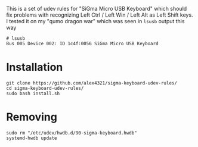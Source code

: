 This is a set of udev rules for "SiGma Micro USB Keyboard" which should fix problems with recognizing Left Ctrl / Left Win / Left Alt as Left Shift keys.
I tested it on my "qumo dragon war" which was seen in `lsusb` output this way
```
# lsusb
Bus 005 Device 002: ID 1c4f:0056 SiGma Micro USB Keyboard
```

# Installation

```
git clone https://github.com/alex4321/sigma-keyboard-udev-rules/
cd sigma-keyboard-udev-rules/
sudo bash install.sh
```

# Removing

```
sudo rm "/etc/udev/hwdb.d/90-sigma-keyboard.hwdb"
systemd-hwdb update
```
